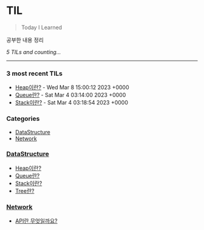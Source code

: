 # TIL
> Today I Learned

공부한 내용 정리

_5 TILs and counting..._

---

### 3 most recent TILs

- [Heap이란?](DataStructure/Heap.md) - Wed Mar 8 15:00:12 2023 +0000
- [Queue란?](DataStructure/Queue.md) - Sat Mar 4 03:14:00 2023 +0000
- [Stack이란?](DataStructure/Stack.md) - Sat Mar 4 03:18:54 2023 +0000

### Categories

- [DataStructure](#DataStructure)
- [Network](#Network)

### [DataStructure](#DataStructure)
- [Heap이란?](DataStructure/Heap.md)
- [Queue란?](DataStructure/Queue.md)
- [Stack이란?](DataStructure/Stack.md)
- [Tree란?](DataStructure/Tree.md)

### [Network](#Network)
- [API란 무엇일까요?](Network/RESTAPI.md)

[1]: https://simonwillison.net/2020/Apr/20/self-rewriting-readme/
[2]: https://github.com/jbranchaud/til
[3]: https://github.com/cflynn07/github-action-til-autoformat-readme

